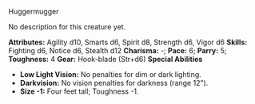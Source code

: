 Huggermugger

No description for this creature yet.

**Attributes:** Agility d10, Smarts d6, Spirit d8, Strength d6, Vigor
d6
**Skills:** Fighting d6, Notice d6, Stealth d12
**Charisma:** -; **Pace:** 6; **Parry:** 5; **Toughness:** 4
**Gear:** Hook-blade (Str+d6)
**Special Abilities**
- **Low Light Vision:** No penalties for dim or dark lighting.
- **Darkvision:** No vision penalties for darkness (range 12").
- **Size -1:** Four feet tall; Toughness -1.


